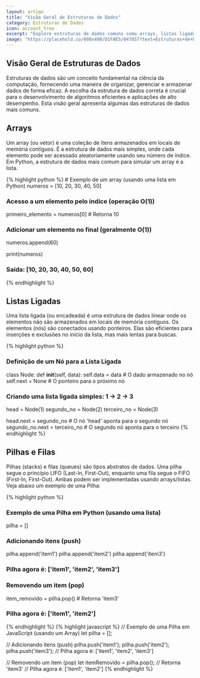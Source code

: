 ```yaml
---
layout: artigo
title: "Visão Geral de Estruturas de Dados"
category: Estruturas de Dados
icon: account_tree
excerpt: "Explore estruturas de dados comuns como arrays, listas ligadas, pilhas, filas e árvores, e entenda sua importância na resolução eficiente de problemas."
image: "https://placehold.co/600x400/D1FAE5/047857?text=Estruturas+de+Dados"
---
```


<article>
    <h1 class="text-4xl font-extrabold tracking-tight text-[var(--text-primary)] sm:text-5xl">Visão Geral de Estruturas de Dados</h1>
    <p class="mt-6 text-lg text-[var(--text-secondary)]">
        Estruturas de dados são um conceito fundamental na ciência da computação, fornecendo uma maneira de organizar, gerenciar e armazenar dados de forma eficaz. A escolha da estrutura de dados correta é crucial para o desenvolvimento de algoritmos eficientes e aplicações de alto desempenho. Esta visão geral apresenta algumas das estruturas de dados mais comuns.
    </p>
    <section class="pt-10" id="arrays">
        <h2 class="text-3xl font-bold tracking-tight text-[var(--text-primary)]">Arrays</h2>
        <p class="mt-4 mb-6 text-lg text-[var(--text-secondary)]">
            Um array (ou vetor) é uma coleção de itens armazenados em locais de memória contíguos. É a estrutura de dados mais simples, onde cada elemento pode ser acessado aleatoriamente usando seu número de índice. Em Python, a estrutura de dados mais comum para simular um array é a lista.
        </p>
{% highlight python %}
# Exemplo de um array (usando uma lista em Python)
numeros = [10, 20, 30, 40, 50]

# Acesso a um elemento pelo índice (operação O(1))
primeiro_elemento = numeros[0]  # Retorna 10

# Adicionar um elemento no final (geralmente O(1))
numeros.append(60)

print(numeros)
# Saída: [10, 20, 30, 40, 50, 60]
{% endhighlight %}
    </section>
    <section class="pt-10" id="linked-lists">
        <h2 class="text-3xl font-bold tracking-tight text-[var(--text-primary)]">Listas Ligadas</h2>
        <p class="mt-4 mb-6 text-lg text-[var(--text-secondary)]">
            Uma lista ligada (ou encadeada) é uma estrutura de dados linear onde os elementos não são armazenados em locais de memória contíguos. Os elementos (nós) são conectados usando ponteiros. Elas são eficientes para inserções e exclusões no início da lista, mas mais lentas para buscas.
        </p>
{% highlight python %}
# Definição de um Nó para a Lista Ligada
class Node:
    def __init__(self, data):
        self.data = data  # O dado armazenado no nó
        self.next = None  # O ponteiro para o próximo nó

# Criando uma lista ligada simples: 1 -> 2 -> 3
head = Node(1)
segundo_no = Node(2)
terceiro_no = Node(3)

head.next = segundo_no       # O nó 'head' aponta para o segundo nó
segundo_no.next = terceiro_no # O segundo nó aponta para o terceiro
{% endhighlight %}
    </section>
    <section class="pt-10" id="stacks-and-queues">
        <h2 class="text-3xl font-bold tracking-tight text-[var(--text-primary)]">Pilhas e Filas</h2>
        <p class="mt-4 mb-6 text-lg text-[var(--text-secondary)]">
            Pilhas (stacks) e filas (queues) são tipos abstratos de dados. Uma pilha segue o princípio LIFO (Last-In, First-Out), enquanto uma fila segue o FIFO (First-In, First-Out). Ambas podem ser implementadas usando arrays/listas. Veja abaixo um exemplo de uma Pilha:
        </p>
{% highlight python %}
# Exemplo de uma Pilha em Python (usando uma lista)
pilha = []

# Adicionando itens (push)
pilha.append('item1')
pilha.append('item2')
pilha.append('item3')
# Pilha agora é: ['item1', 'item2', 'item3']

# Removendo um item (pop)
item_removido = pilha.pop() # Retorna 'item3'
# Pilha agora é: ['item1', 'item2']
{% endhighlight %}
{% highlight javascript %}
// Exemplo de uma Pilha em JavaScript (usando um Array)
let pilha = [];

// Adicionando itens (push)
pilha.push('item1');
pilha.push('item2');
pilha.push('item3');
// Pilha agora é: ['item1', 'item2', 'item3']

// Removendo um item (pop)
let itemRemovido = pilha.pop(); // Retorna 'item3'
// Pilha agora é: ['item1', 'item2']
{% endhighlight %}
    </section>
</article>
